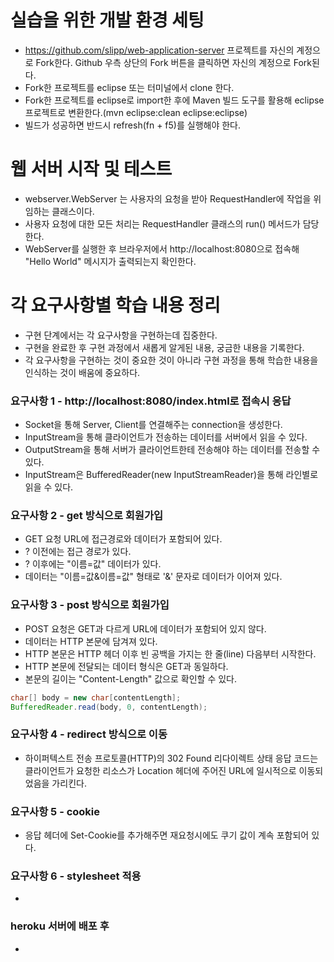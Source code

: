 # 실습을 위한 개발 환경 세팅
* https://github.com/slipp/web-application-server 프로젝트를 자신의 계정으로 Fork한다. Github 우측 상단의 Fork 버튼을 클릭하면 자신의 계정으로 Fork된다.
* Fork한 프로젝트를 eclipse 또는 터미널에서 clone 한다.
* Fork한 프로젝트를 eclipse로 import한 후에 Maven 빌드 도구를 활용해 eclipse 프로젝트로 변환한다.(mvn eclipse:clean eclipse:eclipse)
* 빌드가 성공하면 반드시 refresh(fn + f5)를 실행해야 한다.

# 웹 서버 시작 및 테스트
* webserver.WebServer 는 사용자의 요청을 받아 RequestHandler에 작업을 위임하는 클래스이다.
* 사용자 요청에 대한 모든 처리는 RequestHandler 클래스의 run() 메서드가 담당한다.
* WebServer를 실행한 후 브라우저에서 http://localhost:8080으로 접속해 "Hello World" 메시지가 출력되는지 확인한다.

# 각 요구사항별 학습 내용 정리
* 구현 단계에서는 각 요구사항을 구현하는데 집중한다. 
* 구현을 완료한 후 구현 과정에서 새롭게 알게된 내용, 궁금한 내용을 기록한다.
* 각 요구사항을 구현하는 것이 중요한 것이 아니라 구현 과정을 통해 학습한 내용을 인식하는 것이 배움에 중요하다. 

### 요구사항 1 - http://localhost:8080/index.html로 접속시 응답
* Socket을 통해 Server, Client를 연결해주는 connection을 생성한다.
* InputStream을 통해 클라이언트가 전송하는 데이터를 서버에서 읽을 수 있다.
* OutputStream을 통해 서버가 클라이언트한테 전송해야 하는 데이터를 전송할 수 있다.
* InputStream은 BufferedReader(new InputStreamReader)을 통해 라인별로 읽을 수 있다.

### 요구사항 2 - get 방식으로 회원가입
* GET 요청 URL에 접근경로와 데이터가 포함되어 있다.
* ? 이전에는 접근 경로가 있다.
* ? 이후에는 "이름=값" 데이터가 있다.
* 데이터는 "이름=값&이름=값" 형태로 '&' 문자로 데이터가 이어져 있다.

### 요구사항 3 - post 방식으로 회원가입
* POST 요청은 GET과 다르게 URL에 데이터가 포함되어 있지 않다.
* 데이터는 HTTP 본문에 담겨져 있다.
* HTTP 본문은 HTTP 헤더 이후 빈 공백을 가지는 한 줄(line) 다음부터 시작한다.
* HTTP 본문에 전달되는 데이터 형식은 GET과 동일하다.
* 본문의 길이는 "Content-Length" 값으로 확인할 수 있다.

```java
char[] body = new char[contentLength];
BufferedReader.read(body, 0, contentLength);
```

### 요구사항 4 - redirect 방식으로 이동
* 하이퍼텍스트 전송 프로토콜(HTTP)의 302 Found 리다이렉트 상태 응답 코드는 클라이언트가 요청한 리소스가 Location 헤더에 주어진 URL에 일시적으로 이동되었음을 가리킨다.

### 요구사항 5 - cookie
* 응답 헤더에 Set-Cookie를 추가해주면 재요청시에도 쿠기 값이 계속 포함되어 있다.

### 요구사항 6 - stylesheet 적용
* 

### heroku 서버에 배포 후
* 